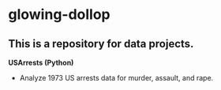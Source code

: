 # glowing-dollop

## This is a repository for data projects.

<b>USArrests (Python)</b>
  *  Analyze 1973 US arrests data for murder, assault, and rape.

